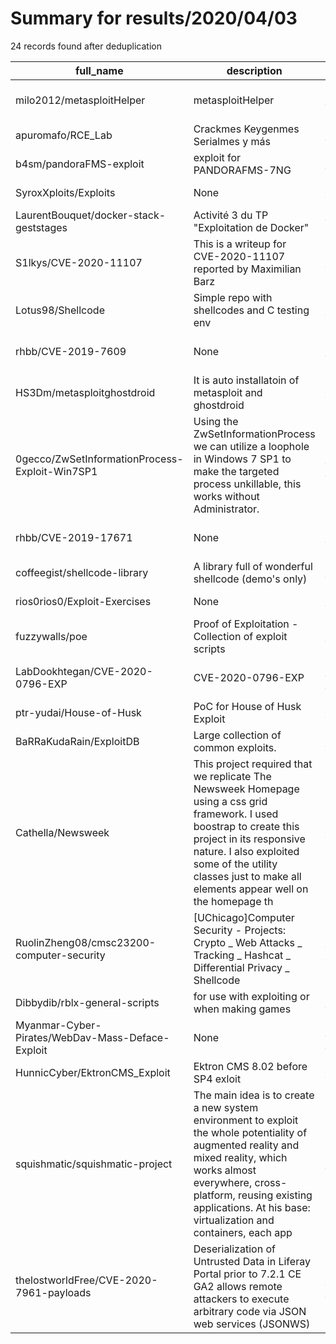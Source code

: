 
# Summary for results/2020/04/03
    
24 records found after deduplication

| full_name | description | html_url | matched_list | matched_count | pushed_at | size | stargazers_count | language | forks_count | vul_ids |
|--------------------------------------------------|------------------------------------------------------------------------------------------------------------------------------------------------------------------------------------------------------------------------------------------------------------------|---------------------------------------------------------------------|----------------------------------|-----------------|---------------------------|---------|--------------------|-------------------|---------------|--------------------|
| milo2012/metasploitHelper | metasploitHelper | https://github.com/milo2012/metasploitHelper | ['metasploit module OR payload'] | 1 | 2020-04-03 01:09:06+00:00 | 5433 | 206 | Python | 77 | [] |
| apuromafo/RCE_Lab | Crackmes Keygenmes Serialmes y más | https://github.com/apuromafo/RCE_Lab | ['rce'] | 1 | 2020-04-03 21:27:24+00:00 | 1250877 | 37 | HTML | 17 | [] |
| b4sm/pandoraFMS-exploit | exploit for PANDORAFMS-7NG | https://github.com/b4sm/pandoraFMS-exploit | ['exploit'] | 1 | 2020-04-03 21:16:18+00:00 | 2 | 0 | PHP | 0 | [] |
| SyroxXploits/Exploits | None | https://github.com/SyroxXploits/Exploits | ['exploit'] | 1 | 2020-04-03 18:17:55+00:00 | 0 | 0 | | 0 | [] |
| LaurentBouquet/docker-stack-geststages | Activité 3 du TP "Exploitation de Docker" | https://github.com/LaurentBouquet/docker-stack-geststages | ['exploit'] | 1 | 2020-04-03 17:35:27+00:00 | 54 | 0 | PHP | 0 | [] |
| S1lkys/CVE-2020-11107 | This is a writeup for CVE-2020-11107 reported by Maximilian Barz | https://github.com/S1lkys/CVE-2020-11107 | ['cve-2'] | 1 | 2020-04-03 14:04:36+00:00 | 2010 | 31 | | 11 | ['CVE-2020-11107'] |
| Lotus98/Shellcode | Simple repo with shellcodes and C testing env | https://github.com/Lotus98/Shellcode | ['shellcode'] | 1 | 2020-04-03 20:38:52+00:00 | 10 | 1 | Assembly | 0 | [] |
| rhbb/CVE-2019-7609 | None | https://github.com/rhbb/CVE-2019-7609 | ['cve-2'] | 1 | 2020-04-03 10:23:45+00:00 | 2 | 1 | Python | 0 | ['CVE-2019-7609'] |
| HS3Dm/metasploitghostdroid | It is auto installatoin of metasploit and ghostdroid | https://github.com/HS3Dm/metasploitghostdroid | ['metasploit module OR payload'] | 1 | 2020-04-03 09:04:12+00:00 | 0 | 0 | | 0 | [] |
| 0gecco/ZwSetInformationProcess-Exploit-Win7SP1 | Using the ZwSetInformationProcess we can utilize a loophole in Windows 7 SP1 to make the targeted process unkillable, this works without Administrator. | https://github.com/0gecco/ZwSetInformationProcess-Exploit-Win7SP1 | ['exploit'] | 1 | 2020-04-03 08:47:04+00:00 | 225 | 0 | Visual Basic .NET | 0 | [] |
| rhbb/CVE-2019-17671 | None | https://github.com/rhbb/CVE-2019-17671 | ['cve-2'] | 1 | 2020-04-03 10:34:27+00:00 | 56 | 0 | | 0 | ['CVE-2019-17671'] |
| coffeegist/shellcode-library | A library full of wonderful shellcode (demo's only) | https://github.com/coffeegist/shellcode-library | ['shellcode'] | 1 | 2020-04-03 05:14:35+00:00 | 1 | 0 | | 0 | [] |
| rios0rios0/Exploit-Exercises | None | https://github.com/rios0rios0/Exploit-Exercises | ['exploit'] | 1 | 2020-04-03 13:19:44+00:00 | 20 | 0 | Makefile | 0 | [] |
| fuzzywalls/poe | Proof of Exploitation - Collection of exploit scripts | https://github.com/fuzzywalls/poe | ['exploit'] | 1 | 2020-04-03 20:49:28+00:00 | 43597 | 2 | Python | 0 | [] |
| LabDookhtegan/CVE-2020-0796-EXP | CVE-2020-0796-EXP | https://github.com/LabDookhtegan/CVE-2020-0796-EXP | ['cve-2'] | 1 | 2020-04-03 00:19:21+00:00 | 2 | 1 | | 1 | ['CVE-2020-0796'] |
| ptr-yudai/House-of-Husk | PoC for House of Husk Exploit | https://github.com/ptr-yudai/House-of-Husk | ['exploit'] | 1 | 2020-04-03 02:13:16+00:00 | 870 | 9 | C | 0 | [] |
| BaRRaKudaRain/ExploitDB | Large collection of common exploits. | https://github.com/BaRRaKudaRain/ExploitDB | ['exploit'] | 1 | 2020-04-03 12:52:03+00:00 | 3411040 | 11 | | 12 | [] |
| Cathella/Newsweek | This project required that we replicate The Newsweek Homepage using a css grid framework. I used boostrap to create this project in its responsive nature. I also exploited some of the utility classes just to make all elements appear well on the homepage th | https://github.com/Cathella/Newsweek | ['exploit'] | 1 | 2020-04-03 15:36:08+00:00 | 1517 | 0 | HTML | 0 | [] |
| RuolinZheng08/cmsc23200-computer-security | [UChicago]Computer Security - Projects: Crypto _ Web Attacks _ Tracking _ Hashcat _ Differential Privacy _ Shellcode | https://github.com/RuolinZheng08/cmsc23200-computer-security | ['shellcode'] | 1 | 2020-04-03 15:57:17+00:00 | 2737 | 0 | Jupyter Notebook | 0 | [] |
| Dibbydib/rblx-general-scripts | for use with exploiting or when making games | https://github.com/Dibbydib/rblx-general-scripts | ['exploit'] | 1 | 2020-04-03 01:19:39+00:00 | 147 | 2 | Lua | 1 | [] |
| Myanmar-Cyber-Pirates/WebDav-Mass-Deface-Exploit | None | https://github.com/Myanmar-Cyber-Pirates/WebDav-Mass-Deface-Exploit | ['exploit'] | 1 | 2020-04-03 13:30:27+00:00 | 12 | 8 | Python | 5 | [] |
| HunnicCyber/EktronCMS_Exploit | Ektron CMS 8.02 before SP4 exloit | https://github.com/HunnicCyber/EktronCMS_Exploit | ['exploit'] | 1 | 2020-04-03 18:04:27+00:00 | 5 | 4 | Python | 3 | [] |
| squishmatic/squishmatic-project | The main idea is to create a new system environment to exploit the whole potentiality of augmented reality and mixed reality, which works almost everywhere, cross-platform, reusing existing applications. At his base: virtualization and containers, each app | https://github.com/squishmatic/squishmatic-project | ['exploit'] | 1 | 2020-04-03 07:34:45+00:00 | 8823 | 2 | | 0 | [] |
| thelostworldFree/CVE-2020-7961-payloads | Deserialization of Untrusted Data in Liferay Portal prior to 7.2.1 CE GA2 allows remote attackers to execute arbitrary code via JSON web services (JSONWS) | https://github.com/thelostworldFree/CVE-2020-7961-payloads | ['cve-2'] | 1 | 2020-04-03 19:23:54+00:00 | 5 | 4 | | 0 | ['CVE-2020-7961'] |
